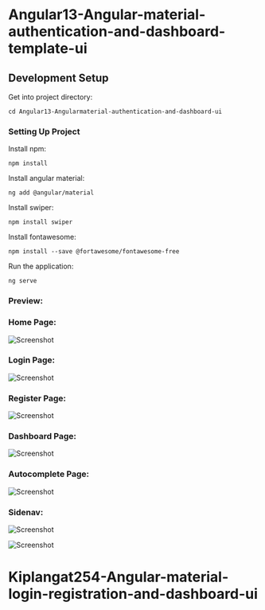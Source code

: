 # Angular13-Angular-material-authentication-and-dashboard-template-ui

## Development Setup

Get into project directory:

```
cd Angular13-Angularmaterial-authentication-and-dashboard-ui
```

### Setting Up Project

Install npm:

```
npm install 
```

Install angular material:

```
ng add @angular/material
```

Install swiper:

```
npm install swiper
```

Install fontawesome:

```
npm install --save @fortawesome/fontawesome-free

```

Run the application:

```
ng serve
```

### Preview:

### Home Page:

![Screenshot](docs/img/HomePage.png)

### Login Page:

![Screenshot](docs/img/LoginPage.png)

### Register Page:

![Screenshot](docs/img/RegisterPage.png)

### Dashboard Page:

![Screenshot](docs/img/DashboardPage.png)

### Autocomplete Page:

![Screenshot](docs/img/AutocompletePage.png)

### Sidenav:

![Screenshot](docs/img/Sidenav.png)

![Screenshot](docs/img/SidenavPage.png)

# Kiplangat254-Angular-material-login-registration-and-dashboard-ui
